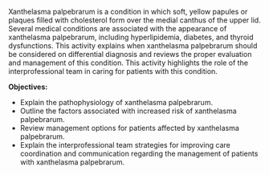 Xanthelasma palpebrarum is a condition in which soft, yellow papules or plaques filled with cholesterol form over the medial canthus of the upper lid. Several medical conditions are associated with the appearance of xanthelasma palpebrarum, including hyperlipidemia, diabetes, and thyroid dysfunctions. This activity explains when xanthelasma palpebrarum should be considered on differential diagnosis and reviews the proper evaluation and management of this condition. This activity highlights the role of the interprofessional team in caring for patients with this condition.

**Objectives:**
- Explain the pathophysiology of xanthelasma palpebrarum.
- Outline the factors associated with increased risk of xanthelasma palpebrarum.
- Review management options for patients affected by xanthelasma palpebrarum.
- Explain the interprofessional team strategies for improving care coordination and communication regarding the management of patients with xanthelasma palpebrarum.